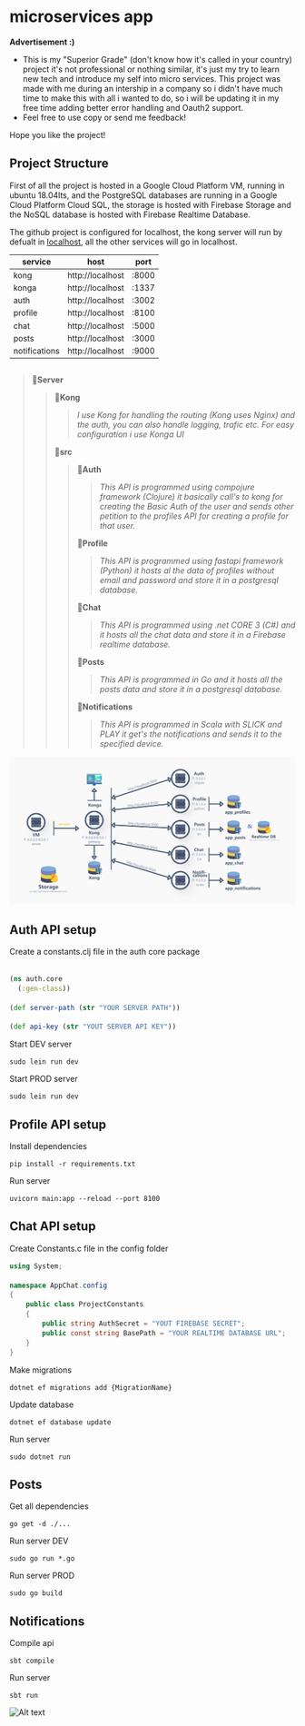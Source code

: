 # microservices app

__Advertisement :)__

- This is my "Superior Grade" (don't know how it's called in your country) project it's not professional or nothing similar, it's just my try to learn new tech and introduce my self into micro services. This project was made with me during an intership 
in a company so i didn't have much time to make this with all i wanted to do, so i will be updating it in my free time adding 
better error handling and Oauth2 support.
- Feel free to use copy or send me feedback!

Hope you like the project!


## Project Structure

First of all the project is hosted in a Google Cloud Platform VM, running in ubuntu 18.04lts, and the 
PostgreSQL databases are running in a Google Cloud Platform Cloud SQL, the storage is hosted with Firebase Storage and
the NoSQL database is hosted with Firebase Realtime Database.

The github project is configured for localhost, the kong server will run by defualt in [localhost](http://localhost:8000),
all the other services will go in localhost.

| service | host | port |
|---------|------|------|
| kong | http://localhost | :8000 |
| konga | http://localhost | :1337 |
| auth | http://localhost | :3002 |
| profile | http://localhost | :8100 | 
| chat | http://localhost | :5000 |
| posts | http://localhost | :3000 |
| notifications | http://localhost | :9000 |

##

> 📂**Server**
> > 📂**Kong**
> > > *I use Kong for handling the routing (Kong uses Nginx) and the auth, you can also handle logging, trafic etc. For easy configuration i use Konga UI*
> >
> > 📂**src**
> > > 📂**Auth**
> > > > *This API is programmed using compojure framework (Clojure) it basically call's to kong for creating the Basic Auth of the user and sends other petition to the profiles API for creating a profile for that user.*
> > >
> > > 📂**Profile**
> > > > *This API is programmed using fastapi framework (Python) it hosts al the data of profiles without email and password and store it in a postgresql database.*
> > > 
> > > 📂**Chat**
> > > > *This API is programmed using .net CORE 3 (C#) and it hosts all the chat data and store it in a Firebase realtime database.*
> > >
> > > 📂**Posts**
> > > > *This API is programmed in Go and it hosts all the posts data and store it in a postgresql database.*
> > >
> > > 📂**Notifications**
> > > > *This API is programmed in Scala with SLICK and PLAY it get's the notifications and sends it to the specified device.*

![Image](./img/schema.png)

## Auth API setup

Create a constants.clj file in the auth core package
```clj

(ns auth.core
  (:gen-class))

(def server-path (str "YOUR SERVER PATH"))

(def api-key (str "YOUT SERVER API KEY"))
```

Start DEV server
```
sudo lein run dev
```
Start PROD server
```
sudo lein run dev
```

## Profile API setup

Install dependencies
```
pip install -r requirements.txt
```

Run server
```
uvicorn main:app --reload --port 8100
```

## Chat API setup

Create Constants.c file in the config folder
```cs
using System;

namespace AppChat.config
{
    public class ProjectConstants
    {
        public string AuthSecret = "YOUT FIREBASE SECRET";
        public const string BasePath = "YOUR REALTIME DATABASE URL";
    }
}
```

Make migrations
```
dotnet ef migrations add {MigrationName}
```

Update database
```
dotnet ef database update
```

Run server
```
sudo dotnet run
```

## Posts
Get all dependencies
```
go get -d ./...
```
Run server DEV
```
sudo go run *.go 
```
Run server PROD
```
sudo go build
```

## Notifications
Compile api
```
sbt compile
```
Run server
```
sbt run
```


![Alt text][id]

[id]: https://octodex.github.com/images/dojocat.jpg  "The Dojocat"




